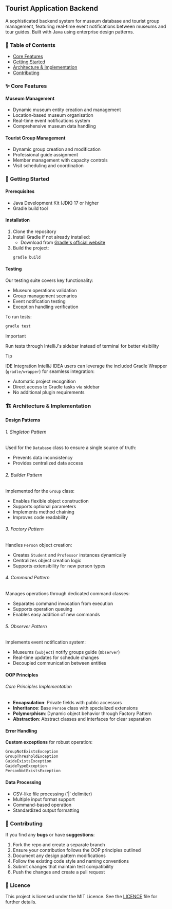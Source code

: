 ## Tourist Application Backend

A sophisticated backend system for museum database and tourist group management, featuring real-time event notifications between museums and tour guides. Built with Java using enterprise design patterns.

### 📑 Table of Contents 

- [Core Features](#-core-features)
- [Getting Started](#-getting-started)
- [Architecture & Implementation](#%EF%B8%8F-architecture--implementation)
- [Contributing](#-contributing)

### ✨ Core Features

#### Museum Management

- Dynamic museum entity creation and management
- Location-based museum organisation
- Real-time event notifications system
- Comprehensive museum data handling

#### Tourist Group Management

- Dynamic group creation and modification
- Professional guide assignment
- Member management with capacity controls
- Visit scheduling and coordination

### 🚀 Getting Started

#### Prerequisites

- Java Development Kit (JDK) 17 or higher
- Gradle build tool

#### Installation

1. Clone the repository
2. Install Gradle if not already installed:
   - Download from [Gradle's official website](https://gradle.org/install/)
3. Build the project:
   ```bash
   gradle build
   ```

#### Testing

Our testing suite covers key functionality:

- Museum operations validation
- Group management scenarios
- Event notification testing  
- Exception handling verification

To run tests:

```bash
gradle test
```
> [!IMPORTANT]
> Run tests through IntelliJ's sidebar instead of terminal for better visibility

> [!TIP]
> IDE Integration
> IntelliJ IDEA users can leverage the included Gradle Wrapper (`gradle/wrapper`) for seamless integration:
- Automatic project recognition
- Direct access to Gradle tasks via sidebar
- No additional plugin requirements

### 🏗️ Architecture & Implementation

#### Design Patterns

###### 1. Singleton Pattern
Used for the `Database` class to ensure a single source of truth:
- Prevents data inconsistency
- Provides centralized data access

###### 2. Builder Pattern
Implemented for the `Group` class:
- Enables flexible object construction
- Supports optional parameters
- Implements method chaining
- Improves code readability

###### 3. Factory Pattern
Handles `Person` object creation:
- Creates `Student` and `Professor` instances dynamically
- Centralizes object creation logic
- Supports extensibility for new person types

###### 4. Command Pattern
Manages operations through dedicated command classes:
- Separates command invocation from execution
- Supports operation queuing
- Enables easy addition of new commands

###### 5. Observer Pattern
Implements event notification system:
- Museums (`Subject`) notify groups guide (`Observer`)
- Real-time updates for schedule changes
- Decoupled communication between entities

#### OOP Principles

###### Core Principles Implementation
- **Encapsulation**: Private fields with public accessors
- **Inheritance**: Base `Person` class with specialized extensions
- **Polymorphism**: Dynamic object behavior through Factory Pattern
- **Abstraction**: Abstract classes and interfaces for clear separation

#### Error Handling

**Custom exceptions** for robust operation:
```java
GroupNotExistsException
GroupThresholdException
GuideExistsException
GuideTypeException
PersonNotExistsException
```

#### Data Processing

- CSV-like file processing ('|' delimiter)
- Multiple input format support
- Command-based operation
- Standardized output formatting

### 🤝 Contributing

If you find any **bugs** or have **suggestions**:

1. Fork the repo and create a separate branch
2. Ensure your contribution follows the OOP principles outlined
3. Document any design pattern modifications
4. Follow the existing code style and naming conventions
5. Submit changes that maintain test compatibility
6. Push the changes and create a pull request

### 📜 Licence
This project is licensed under the MIT Licence. See the [LICENCE](./LICENSE) file for further details.
